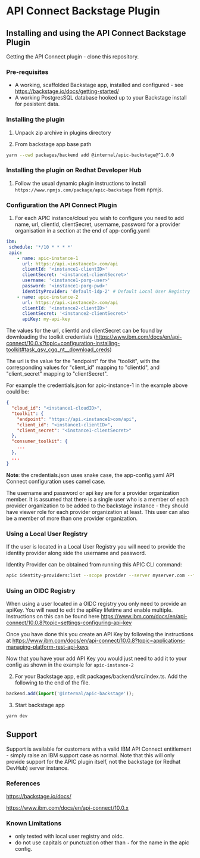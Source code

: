 # API Connect Backstage Plugin

## Installing and using the API Connect Backstage Plugin

Getting the API Connect plugin - clone this repository.

### Pre-requisites

* A working, scaffolded Backstage app, installed and configured - see <https://backstage.io/docs/getting-started/>
* A working PostgresSQL database hooked up to your Backstage install for pesistent data.

### Installing the plugin

1. Unpack zip archive in plugins directory

2. From backstage app base path

  ```bash
  yarn --cwd packages/backend add @internal/apic-backstage@^1.0.0
  ```
### Installing the plugin on Redhat Developer Hub

1. Follow the usual dynamic plugin instructions to install `https://www.npmjs.com/package/apic-backstage` from npmjs.

### Configuration the API Connect Plugin

1. For each APIC instance/cloud you wish to configure you need to add name, url, clientId, clientSecret, username, password for a provider organisation in a section at the end of app-config.yaml

 ```yaml
 ibm:
  schedule: '*/10 * * * *'
  apic:
     - name: apic-instance-1
       url: https://api.<instance1>.com/api
       clientId: '<instance1-clientID>'
       clientSecret: '<instance1-clientSecret>'
       username: '<instance1-porg-user>'
       password: '<instance1-porg-pwd>'
       identityProvider: 'default-idp-2' # Default Local User Registry
     - name: apic-instance-2
       url: https://api.<instance2>.com/api
       clientId: '<instance2-clientID>'
       clientSecret: '<instance2-clientSecret>'
       apiKey: my-api-key
 ```

The values for the url, clientId and clientSecret can be found by downloading the toolkit credentials (<https://www.ibm.com/docs/en/api-connect/10.0.x?topic=configuration-installing-toolkit#task_qsv_cgq_nt__download_creds>)

The url is the value for the "endpoint" for the "toolkit",  with the corresponding values for "client_id" mapping to "clientId", and "client_secret" mapping to "clientSecret".

For example the credentials.json for apic-instance-1 in the example above could be:

```json
{
  "cloud_id": "<instance1-cloudID>",
  "toolkit": {
    "endpoint": "https://api.<instance1>com/api",
    "client_id": "<instance1-clientID>",
    "client_secret": "<instance1-clientSecret>"
  },
  "consumer_toolkit": {
    ...
  },
  ...
}
```

**Note**: the credentials.json uses snake case, the app-config.yaml API Connect configuration uses camel case.

The username and password or api key are for a provider organization member. It is assumed that there is a single user who is a member of each provider organization to be added to the backstage instance - they should have viewer role for each provider organization at least.  This user can also be a member of more than one provider organization.

### Using a Local User Registry

If the user is located in a Local User Registry you will need to provide the identity provider along side the username and password.

Identity Provider can be obtained from running this APIC CLI command:
```bash
apic identity-providers:list --scope provider --server myserver.com --fields title,realm
```

### Using an OIDC Registry

When using a user located in a OIDC registry you only need to provide an apiKey. You will need to edit the apiKey lifetime and enable multiple. Instructions on this can be found here https://www.ibm.com/docs/en/api-connect/10.0.8?topic=settings-configuring-api-key

Once you have done this you create an API Key by following the instructions at https://www.ibm.com/docs/en/api-connect/10.0.8?topic=applications-managing-platform-rest-api-keys

Now that you have your add API Key you would just need to add it to your config as shown in the example for `apic-instance-2`

2. For your Backstage app, edit packages/backend/src/index.ts.  Add the following to the end of the file.

  ```javascript
  backend.add(import('@internal/apic-backstage'));
  ```

3. Start backstage app

```bash
yarn dev
```

## Support

Support is available for customers with a valid IBM API Connect entitlement - simply raise an IBM support case as normal. Note that this will only provide support for the APIC plugin itself, not the backstage (or Redhat DevHub) server instance.

### References

<https://backstage.io/docs/>

<https://www.ibm.com/docs/en/api-connect/10.0.x>

### Known Limitations

* only tested with local user registry and oidc.
* do not use capitals or punctuation other than `-` for the name in the apic config.
